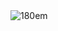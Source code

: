 <div>
  <img alt="180em" src="https://github-readme-stats.vercel.app/api?username=robs-full&show_icons=true&theme=transparent" />
</div>
